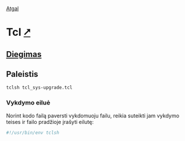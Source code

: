 [Atgal](./readme.md)

# Tcl [&#x2B67;](https://www.tcl-lang.org/)

## [Diegimas](../install/tcl_readme.md)

## Paleistis

```bash
tclsh tcl_sys-upgrade.tcl
```

### Vykdymo eiluė

Norint kodo failą paversti vykdomuoju failu, reikia suteikti jam vykdymo teises ir failo pradžioje įrašyti eilutę:

```bash
#!/usr/bin/env tclsh
```
